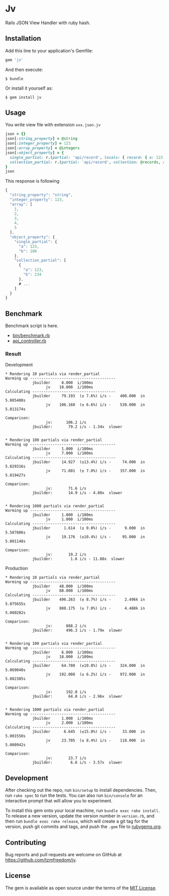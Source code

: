 # Jv

Rails JSON View Handler with ruby hash.

## Installation

Add this line to your application's Gemfile:

```ruby
gem 'jv'
```

And then execute:

    $ bundle

Or install it yourself as:

    $ gem install jv

## Usage

You write view file with extension `xxx.json.jv`
```ruby
json = {}
json[:string_property] = @string
json[:integer_property] = 123
json[:array_property] = @integers
json[:object_property] = {
  single_partial: r.(partial: 'api/record', locals: { record: { a: 123, b: 100 } }),
  collection_partial: r.(partial: 'api/record', collection: @records, as: :record)
}
json
```

This response is following
```javascript
{
  "string_property": "string",
  "integer_property": 123,
  "array": [
    1,
    2,
    3,
    4,
    5
  ],
  "object_property": {
    "single_partial": {
      "a": 123,
      "b": 100
    },
    "collection_partial": [
      {
        "a": 123,
        "b": 234
      },
      # ...
    ]
  }
}
```

## Benchmark

Benchmark script is here.
* [bin/benchmark.rb](https://github.com/tzmfreedom/jv/blob/master/spec/dummy_app/bin/benchmark.rb)
* [api_controller.rb](https://github.com/tzmfreedom/jv/blob/master/spec/dummy_app/app/controllers/api_controller.rb)

### Result

Development
```
* Rendering 10 partials via render_partial
Warming up --------------------------------------
            jbuilder     8.000  i/100ms
                  jv    10.000  i/100ms
Calculating -------------------------------------
            jbuilder     79.193  (± 7.6%) i/s -    400.000  in   5.085408s
                  jv    106.160  (± 6.6%) i/s -    530.000  in   5.013174s

Comparison:
                  jv:      106.2 i/s
            jbuilder:       79.2 i/s - 1.34x  slower


* Rendering 100 partials via render_partial
Warming up --------------------------------------
            jbuilder     1.000  i/100ms
                  jv     7.000  i/100ms
Calculating -------------------------------------
            jbuilder     14.927  (±13.4%) i/s -     74.000  in   5.029316s
                  jv     71.601  (± 7.0%) i/s -    357.000  in   5.019427s

Comparison:
                  jv:       71.6 i/s
            jbuilder:       14.9 i/s - 4.80x  slower


* Rendering 1000 partials via render_partial
Warming up --------------------------------------
            jbuilder     1.000  i/100ms
                  jv     1.000  i/100ms
Calculating -------------------------------------
            jbuilder      1.614  (± 0.0%) i/s -      9.000  in   5.587806s
                  jv     19.176  (±10.4%) i/s -     95.000  in   5.001148s

Comparison:
                  jv:       19.2 i/s
            jbuilder:        1.6 i/s - 11.88x  slower
```

Production
```
* Rendering 10 partials via render_partial
Warming up --------------------------------------
            jbuilder    48.000  i/100ms
                  jv    88.000  i/100ms
Calculating -------------------------------------
            jbuilder    496.263  (± 8.7%) i/s -      2.496k in   5.075655s
                  jv    888.175  (± 7.0%) i/s -      4.488k in   5.080282s

Comparison:
                  jv:      888.2 i/s
            jbuilder:      496.3 i/s - 1.79x  slower


* Rendering 100 partials via render_partial
Warming up --------------------------------------
            jbuilder     6.000  i/100ms
                  jv    18.000  i/100ms
Calculating -------------------------------------
            jbuilder     64.780  (±10.8%) i/s -    324.000  in   5.069040s
                  jv    192.008  (± 6.2%) i/s -    972.000  in   5.082385s

Comparison:
                  jv:      192.0 i/s
            jbuilder:       64.8 i/s - 2.96x  slower


* Rendering 1000 partials via render_partial
Warming up --------------------------------------
            jbuilder     1.000  i/100ms
                  jv     2.000  i/100ms
Calculating -------------------------------------
            jbuilder      6.645  (±15.0%) i/s -     33.000  in   5.001550s
                  jv     23.705  (± 8.4%) i/s -    118.000  in   5.000942s

Comparison:
                  jv:       23.7 i/s
            jbuilder:        6.6 i/s - 3.57x  slower
```

## Development

After checking out the repo, run `bin/setup` to install dependencies. Then, run `rake spec` to run the tests. You can also run `bin/console` for an interactive prompt that will allow you to experiment.

To install this gem onto your local machine, run `bundle exec rake install`. To release a new version, update the version number in `version.rb`, and then run `bundle exec rake release`, which will create a git tag for the version, push git commits and tags, and push the `.gem` file to [rubygems.org](https://rubygems.org).

## Contributing

Bug reports and pull requests are welcome on GitHub at https://github.com/tzmfreedom/jv.

## License

The gem is available as open source under the terms of the [MIT License](http://opensource.org/licenses/MIT).
